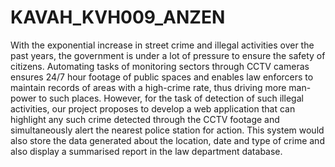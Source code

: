 # KAVAH_KVH009_ANZEN
With the exponential increase in street crime and illegal activities over the past years, the government is under a lot of pressure to ensure the safety of citizens. Automating tasks of monitoring sectors through CCTV cameras ensures 24/7 hour footage of public spaces and enables law enforcers to maintain records of areas with a high-crime rate, thus driving more man-power to such places. However, for the task of detection of such illegal activities, our project proposes to develop a web application that can highlight any such crime detected through the CCTV footage and simultaneously alert the nearest police station for action. This system would also store the data generated about the location, date and type of crime and also display a summarised report in the law department database.
